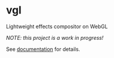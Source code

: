 # vgl
Lightweight effects compositor on WebGL

*NOTE: this project is a work in progress!*

See [documentation](https://ydaniv.github.io/vgl/docs/index.html) for details.
